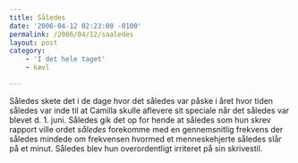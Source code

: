```yaml
---
title: Således
date: '2006-04-12 02:23:00 -0100'
permalink: /2006/04/12/saaledes
layout: post
category:
    - 'I det hele taget'
    - kævl

---
```

Således skete det i de dage hvor det således var påske i året hvor tiden således var inde til at Camilla skulle aflevere sit speciale når det således var blevet d. 1. juni. Således gik det op for hende at således som hun skrev rapport ville ordet _således_ forekomme med en gennemsnitlig frekvens der således mindede om frekvensen hvormed et menneskehjerte således slår på et minut. Således blev hun overordentligt irriteret på sin skrivestil.

